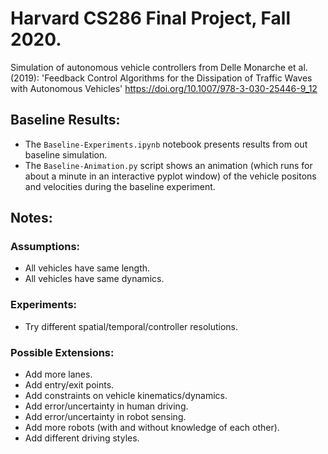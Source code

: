 # Harvard CS286 Final Project, Fall 2020.

Simulation of autonomous vehicle controllers from Delle Monarche et al. (2019):
'Feedback Control Algorithms for the Dissipation of Traffic Waves with Autonomous Vehicles'
https://doi.org/10.1007/978-3-030-25446-9_12

## Baseline Results:

- The `Baseline-Experiments.ipynb` notebook presents results from out baseline simulation.
- The `Baseline-Animation.py` script shows an animation (which runs for about a minute in an interactive pyplot window) of the vehicle positons and velocities during the baseline experiment.

## Notes:

### Assumptions:

- All vehicles have same length.
- All vehicles have same dynamics.

### Experiments:

- Try different spatial/temporal/controller resolutions.

### Possible Extensions:

- Add more lanes.
- Add entry/exit points.
- Add constraints on vehicle kinematics/dynamics.
- Add error/uncertainty in human driving.
- Add error/uncertainty in robot sensing.
- Add more robots (with and without knowledge of each other).
- Add different driving styles.
